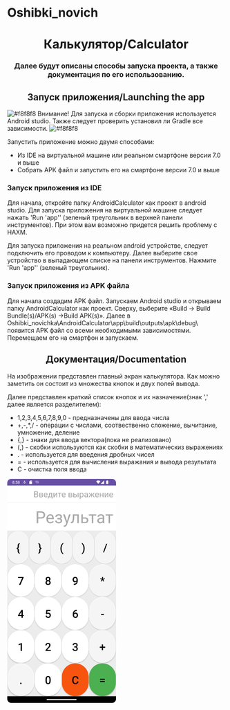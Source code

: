 # Oshibki_novich
<h1 align="center">Калькулятор/Calculator</a> </h1>
<h3 align="center">Далее будут описаны способы запуска проекта, а также документация по его использованию.</h3>
<h2 align="center">Запуск приложения/Launching the app</a></h2>


![#f8f8f8](https://via.placeholder.com/10/f03c15?text=+)
Внимание! Для запуска и сборки приложения используется Android studio. Также следует проверить установил ли Gradle все зависимости.
![#f8f8f8](https://via.placeholder.com/15/f03c15?text=+)


<p>Запустить приложение можно двумя способами:</p>
<ul>
<li> Из IDE на виртуальной машине или реальном смартфоне версии 7.0 и выше  </li>
<li> Собрать APK файл и запустить его на смартфоне версии 7.0 и выше </li>
</ul>
<h3>Запуск приложения из IDE</h3>
<p>Для начала, откройте папку AndroidCalculator как проект в android studio. Для запуска приложения на виртуальной машине следует нажать 'Run 'app'' (зеленый треугольник в верхней панели инструментов).
При этом вам возможно придется решить проблему с HAXM.</p>
<p>Для запуска приложения на реальном android устройстве, следует подключить его проводом к компьютеру. Далее выберите свое устройство в выпадающем списке на панели инструментов. Нажмите 'Run 'app'' (зеленый треугольник).</p>

<h3>Запуск приложения из APK файла</h3>
<p>Для начала создадим APK файл. Запускаем Android studio и открываем папку AndroidCalculator как проект. Сверху, выберите «Build → Build Bundle(s)/APK(s) →Build APK(s)». Далее в Oshibki_novichka\AndroidCalculator\app\build\outputs\apk\debug\ появится APK файл со всеми необходимыми зависимостями. Перемещаем его на смартфон и запускаем.</p>


<h2 align="center">Документация/Documentation</h2>
<p>На изображении представлен главный экран калькулятора. Как можно заметить он состоит из множества кнопок и двух полей вывода.</p>
<p>Далее представлен краткий список кнопок и их назначение(знак ',' далее является разделителем):</p>
<ul>
<li> 1,2,3,4,5,6,7,8,9,0 - предназначены для ввода числа</li>
<li> +,-,*,/ - операции с числами, соотвественно сложение, вычитание, умножение, деление</li>
<li>{,} - знаки для ввода вектора(пока не реализовано) </li>
<li>(,) - скобки используются как скобки в математическиз выражениях</li>
<li>. - используется для введения дробных чисел</li>
<li> = - используется для вычисления выражания и вывода результата</li>
<li> С - очистка поля ввода</li>
</ul>
<p><img src="images/calculatorScreen.png" alt="Окно калькулятора" width="50%"></p>